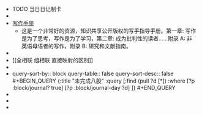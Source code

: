 - TODO  当日日记制卡
-
- [写作手册](https://saylordotorg.github.io/text_handbook-for-writers/)
	- 这是一个非常好的资源，知识共享公开版权的写手指导手册。第一章: 写作是为了思考，写作是为了学习，第二章: 成为批判性的读者……附录 A: 非英语母语者的写作，附录 B: 研究和文献指南。
-
- [[全相联 组相联 直接映射的区别]]
-
- query-sort-by:: block
  query-table:: false
  query-sort-desc:: false
  #+BEGIN_QUERY
  {:title "未完成八股"
    :query [:find (pull ?d [*]) :where 
          [?p :block/journal? true]
          [?p :block/journal-day ?d]
    ]}
  #+END_QUERY
-
-
-